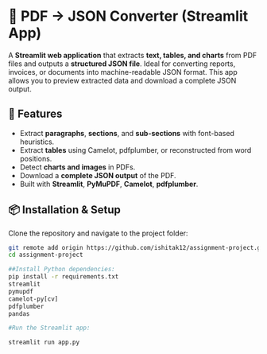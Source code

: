 # 📄 PDF → JSON Converter (Streamlit App)

A **Streamlit web application** that extracts **text, tables, and charts** from PDF files and outputs a **structured JSON file**. Ideal for converting reports, invoices, or documents into machine-readable JSON format. This app allows you to preview extracted data and download a complete JSON output.

## 🚀 Features

-  Extract **paragraphs**, **sections**, and **sub-sections** with font-based heuristics.
- Extract **tables** using Camelot, pdfplumber, or reconstructed from word positions.
- Detect **charts and images** in PDFs.
- Download a **complete JSON output** of the PDF.
- Built with **Streamlit**, **PyMuPDF**, **Camelot**, **pdfplumber**.

## 📦 Installation & Setup

Clone the repository and navigate to the project folder:

```bash
git remote add origin https://github.com/ishitak12/assignment-project.git
cd assignment-project

##Install Python dependencies:
pip install -r requirements.txt
streamlit
pymupdf
camelot-py[cv]
pdfplumber
pandas

#Run the Streamlit app:

streamlit run app.py

